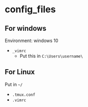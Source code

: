 # config_files

## For windows

Environment: windows 10

- `_vimrc`
	- Put this in `C:\Users\username\`

## For Linux

Put in `~/`

- `.tmux.conf`
- `.vimrc`

